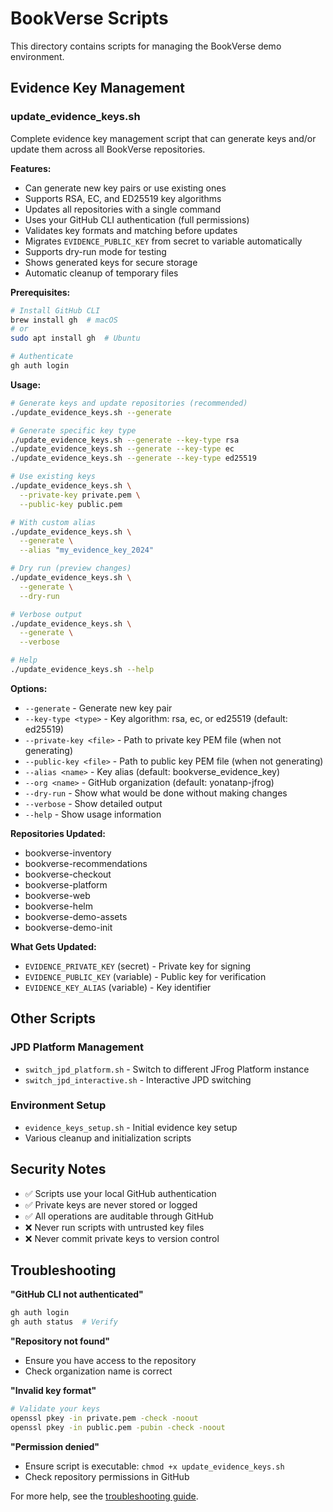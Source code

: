 # BookVerse Scripts

This directory contains scripts for managing the BookVerse demo environment.

## Evidence Key Management

### update_evidence_keys.sh

Complete evidence key management script that can generate keys and/or update them across all BookVerse repositories.

**Features:**
- Can generate new key pairs or use existing ones
- Supports RSA, EC, and ED25519 key algorithms  
- Updates all repositories with a single command
- Uses your GitHub CLI authentication (full permissions)
- Validates key formats and matching before updates
- Migrates `EVIDENCE_PUBLIC_KEY` from secret to variable automatically
- Supports dry-run mode for testing
- Shows generated keys for secure storage
- Automatic cleanup of temporary files

**Prerequisites:**
```bash
# Install GitHub CLI
brew install gh  # macOS
# or
sudo apt install gh  # Ubuntu

# Authenticate
gh auth login
```

**Usage:**
```bash
# Generate keys and update repositories (recommended)
./update_evidence_keys.sh --generate

# Generate specific key type
./update_evidence_keys.sh --generate --key-type rsa
./update_evidence_keys.sh --generate --key-type ec
./update_evidence_keys.sh --generate --key-type ed25519

# Use existing keys
./update_evidence_keys.sh \
  --private-key private.pem \
  --public-key public.pem

# With custom alias
./update_evidence_keys.sh \
  --generate \
  --alias "my_evidence_key_2024"

# Dry run (preview changes)
./update_evidence_keys.sh \
  --generate \
  --dry-run

# Verbose output
./update_evidence_keys.sh \
  --generate \
  --verbose

# Help
./update_evidence_keys.sh --help
```

**Options:**
- `--generate` - Generate new key pair
- `--key-type <type>` - Key algorithm: rsa, ec, or ed25519 (default: ed25519)
- `--private-key <file>` - Path to private key PEM file (when not generating)
- `--public-key <file>` - Path to public key PEM file (when not generating)
- `--alias <name>` - Key alias (default: bookverse_evidence_key)
- `--org <name>` - GitHub organization (default: yonatanp-jfrog)
- `--dry-run` - Show what would be done without making changes
- `--verbose` - Show detailed output
- `--help` - Show usage information

**Repositories Updated:**
- bookverse-inventory
- bookverse-recommendations
- bookverse-checkout
- bookverse-platform
- bookverse-web
- bookverse-helm
- bookverse-demo-assets
- bookverse-demo-init

**What Gets Updated:**
- `EVIDENCE_PRIVATE_KEY` (secret) - Private key for signing
- `EVIDENCE_PUBLIC_KEY` (variable) - Public key for verification
- `EVIDENCE_KEY_ALIAS` (variable) - Key identifier

## Other Scripts

### JPD Platform Management

- `switch_jpd_platform.sh` - Switch to different JFrog Platform instance
- `switch_jpd_interactive.sh` - Interactive JPD switching

### Environment Setup  

- `evidence_keys_setup.sh` - Initial evidence key setup
- Various cleanup and initialization scripts

## Security Notes

- ✅ Scripts use your local GitHub authentication
- ✅ Private keys are never stored or logged
- ✅ All operations are auditable through GitHub
- ❌ Never run scripts with untrusted key files
- ❌ Never commit private keys to version control

## Troubleshooting

**"GitHub CLI not authenticated"**
```bash
gh auth login
gh auth status  # Verify
```

**"Repository not found"**
- Ensure you have access to the repository
- Check organization name is correct

**"Invalid key format"**
```bash
# Validate your keys
openssl pkey -in private.pem -check -noout
openssl pkey -in public.pem -pubin -check -noout
```

**"Permission denied"**
- Ensure script is executable: `chmod +x update_evidence_keys.sh`
- Check repository permissions in GitHub

For more help, see the [troubleshooting guide](../docs/EVIDENCE_KEY_DEPLOYMENT.md#troubleshooting).
